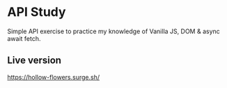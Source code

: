 # API Study
Simple API exercise to practice my knowledge of Vanilla JS, DOM & async await fetch.

## Live version
https://hollow-flowers.surge.sh/
